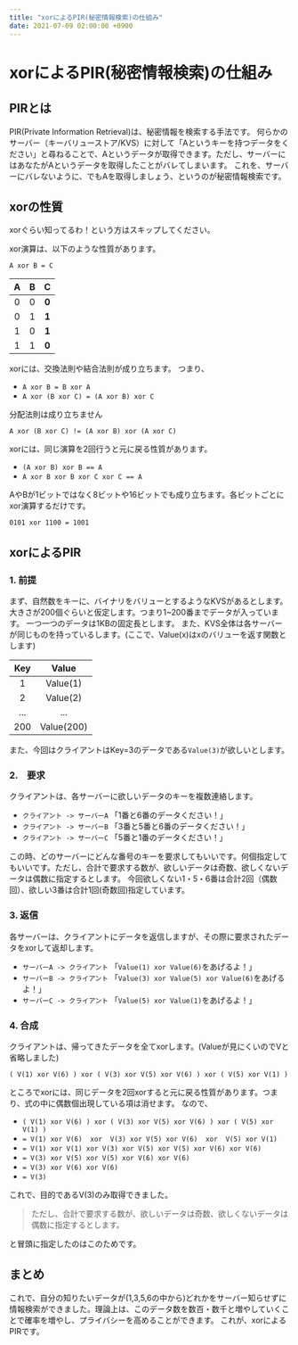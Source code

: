 ```yaml
---
title: "xorによるPIR(秘密情報検索)の仕組み"
date: 2021-07-09 02:00:00 +0900
---
```


# xorによるPIR(秘密情報検索)の仕組み

## PIRとは

PIR(Private Information Retrieval)は、秘密情報を検索する手法です。
何らかのサーバー（キーバリューストア/KVS）に対して「Aというキーを持つデータをください」と尋ねることで、Aというデータが取得できます。ただし、サーバーにはあなたがAというデータを取得したことがバレてしまいます。
これを、サーバーにバレないように、でもAを取得しましょう、というのが秘密情報検索です。

## xorの性質

xorぐらい知ってるわ！という方はスキップしてください。

xor演算は、以下のような性質があります。

`A xor B = C`

|A|B|**C**|
|:-:|:-:|:-:|
|0|0|**0**|
|0|1|**1**|
|1|0|**1**|
|1|1|**0**|

xorには、交換法則や結合法則が成り立ちます。
つまり、

- `A xor B = B xor A`
- `A xor (B xor C) = (A xor B) xor C`

分配法則は成り立ちません

`A xor (B xor C) != (A xor B) xor (A xor C)`


xorには、同じ演算を2回行うと元に戻る性質があります。

- `(A xor B) xor B == A`
- `A xor B xor B xor C xor C == A`

AやBが1ビットではなく8ビットや16ビットでも成り立ちます。各ビットごとにxor演算するだけです。

`0101 xor 1100 = 1001`

## xorによるPIR

### 1. 前提

まず、自然数をキーに、バイナリをバリューとするようなKVSがあるとします。大きさが200個ぐらいと仮定します。つまり1~200番までデータが入っています。
一つ一つのデータは1KBの固定長とします。
また、KVS全体は各サーバーが同じものを持っているします。(ここで、Value(x)はxのバリューを返す関数とします)

|Key|Value|
|:-:|:-:|
|1|Value(1)|
|2|Value(2)|
|...|...|
|200|Value(200)|

また、今回はクライアントはKey=3のデータである`Value(3)`が欲しいとします。

### 2.　要求

クライアントは、各サーバーに欲しいデータのキーを複数連絡します。

- `クライアント -> サーバーA` 「1番と6番のデータください！」
- `クライアント -> サーバーB` 「3番と5番と6番のデータください！」
- `クライアント -> サーバーC` 「5番と1番のデータください！」

この時、どのサーバーにどんな番号のキーを要求してもいいです。何個指定してもいいです。ただし、合計で要求する数が、欲しいデータは奇数、欲しくないデータは偶数に指定するとします。
今回欲しくない1・5・6番は合計2回（偶数回）、欲しい3番は合計1回(奇数回)指定しています。

### 3. 返信

各サーバーは、クライアントにデータを返信しますが、その際に要求されたデータをxorして返却します。

- `サーバーA -> クライアント` 「`Value(1) xor Value(6)`をあげるよ！」
- `サーバーB -> クライアント` 「`Value(3) xor Value(5) xor Value(6)`をあげるよ！」
- `サーバーC -> クライアント` 「`Value(5) xor Value(1)`をあげるよ！」

### 4. 合成

クライアントは、帰ってきたデータを全てxorします。(Valueが見にくいのでVと省略しました)

`( V(1) xor V(6) ) xor ( V(3) xor V(5) xor V(6) ) xor ( V(5) xor V(1) )`

ところでxorには、同じデータを2回xorすると元に戻る性質があります。つまり、式の中に偶数個出現している項は消せます。
なので、

- `( V(1) xor V(6) ) xor ( V(3) xor V(5) xor V(6) ) xor ( V(5) xor V(1) )`
- `= V(1) xor V(6)  xor  V(3) xor V(5) xor V(6)  xor  V(5) xor V(1) `
- `= V(1) xor V(1) xor V(3) xor V(5) xor V(5) xor V(6) xor V(6)`
- `= V(3) xor V(5) xor V(5) xor V(6) xor V(6)`
- `= V(3) xor V(6) xor V(6)`
- `= V(3)`

これで、目的であるV(3)のみ取得できました。

> ただし、合計で要求する数が、欲しいデータは奇数、欲しくないデータは偶数に指定するとします。

と冒頭に指定したのはこのためです。

## まとめ

これで、自分の知りたいデータが(1,3,5,6の中から)どれかをサーバー知らせずに情報検索ができました。理論上は、このデータ数を数百・数千と増やしていくことで確率を増やし、プライバシーを高めることができます。
これが、xorによるPIRです。

